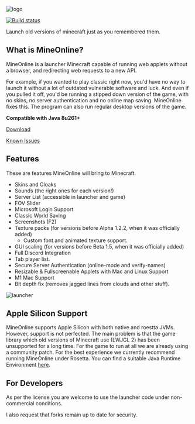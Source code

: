 ![logo](mineonlinelogo.png)

[![Build status](https://ci.appveyor.com/api/projects/status/hd3fpaffd9qqqx6d?branch=main&svg=true)](https://ci.appveyor.com/project/craftycodie/mineonline)

Launch old versions of minecraft just as you remembered them.

## What is MineOnline?
MineOnline is a launcher Minecraft capable of running web applets without a browser, and redirecting web requests to a new API.

For example, if you wanted to play classic right now, you'd have no way to launch it without a lot of outdated vulnerable software and luck. And even if you pulled it off, you'd be running a stipped down version of the game, with no skins, no server authentication and no online map saving. MineOnline fixes this. The program can also run regular desktop versions of the game.

**Compatible with Java 8u261+**

[Download](https://github.com/craftycodie/MineOnline/releases/latest)

[Known Issues](https://github.com/craftycodie/MineOnline/discussions/300)

## Features
These are features MineOnline will bring to Minecraft.

- Skins and Cloaks
- Sounds (the right ones for each version!)
- Server List (accessible in launcher and game)
- FOV Slider
- Microsoft Login Support
- Classic World Saving
- Screenshots (F2)
- Texture packs (for versions before Alpha 1.2.2, when it was officially added)
  - Custom font and animated texture support.
- GUI scaling (for versions before Beta 1.5, when it was officially added)
- Full Discord Integration
- Tab player list.
- Secure Server Authentication (online-mode and verify-names)
- Resizable & Fullscreenable Applets with Mac and Linux Support
- M1 Mac Support
- Bit depth fix (removes jagged lines from clouds and other stuff).

![launcher](launcherdemo.png)

## Apple Silicon Support
MineOnline supports Apple Silicon with both native and roestta JVMs. However, support is not perfected. The main problem is that the game library which old versions of Minecraft use (LWJGL 2) has been unsupported for a long time. For the game to run at all we are already using a community patch.
For the best experience we currently recommend running MineOnline under Rosetta. You can find a suitable Java Runtime Environment [here](https://www.azul.com/downloads/?version=java-8-lts&os=macos&architecture=x86-64-bit&package=jdk).

## For Developers
As per the license you are welcome to use the launcher code under non-commercial conditions.

I also request that forks remain up to date for security.
